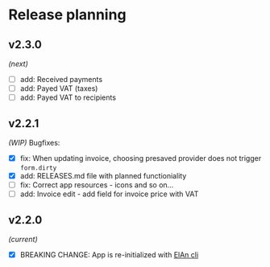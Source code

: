 # Release planning

## v2.3.0
*(next)*
- [ ] add: Received payments
- [ ] add: Payed VAT (taxes)
- [ ] add: Payed VAT to recipients

## v2.2.1
*(WIP)*
Bugfixes:

- [x] fix: When updating invoice, choosing presaved provider does not trigger `form.dirty`
- [x] add: RELEASES.md file with planned functioniality
- [ ] fix: Correct app resources - icons and so on...
- [ ] add: Invoice edit - add field for invoice price with VAT

## v2.2.0
*(current)*

- [x] BREAKING CHANGE: App is re-initialized with [ElAn cli](https://github.com/D-LUSiON/elan-cli)
